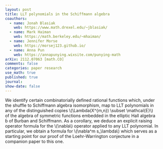 ```yaml
---
layout: post
title: LLT polynomials in the Schiffmann algebra
coauthors: 
  - name: Jonah Blasiak
    web: https://www.math.drexel.edu/~jblasiak/
  - name: Mark Haiman
    web: https://math.berkeley.edu/~mhaiman/
  - name: Jennifer Morse
    web: https://morsej123.github.io/
  - name: Anna Pun
    web: https://annapunying.wixsite.com/punying-math
arXiv: 2112.07063 [math.CO]
comments: false
categories: paper research
use_math: true
published: true
journal: 
show-date: false
---
```

We identify certain combinatorially defined rational functions which, under the shuffle to Schiffmann algebra isomorphism, map to LLT polynomials in any of the distinguished copies \\(\Lambda(X^{m,n}) \subset \mathcal{E}\\) of the algebra of symmetric functions embedded in the elliptic Hall algebra  of Burban and Schiffmann. As a corollary, we deduce an explicit raising operator formula for the \\(\nabla\\) operator applied to any LLT polynomial. In particular, we obtain a formula for \\(\nabla^m s_\lambda\\) which serves as a starting point for our proof of the Loehr-Warrington conjecture in a companion paper to this one. 
